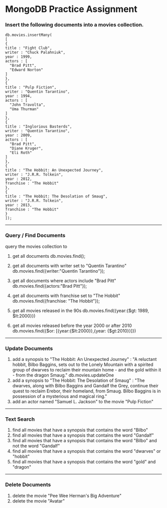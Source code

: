 # MongoDB Practice Assignment

### Insert the following documents into a movies collection.
```
db.movies.insertMany(
[
{
title : "Fight Club",
writer : "Chuck Palahniuk",
year : 1999,
actors : [
  "Brad Pitt",
  "Edward Norton"
]
},
{
title : "Pulp Fiction",
writer : "Quentin Tarantino",
year : 1994,
actors : [
  "John Travolta",
  "Uma Thurman"
]
},
{
title : "Inglorious Basterds",
writer : "Quentin Tarantino",
year : 2009,
actors : [
  "Brad Pitt",
  "Diane Kruger",
  "Eli Roth"
]
},
{
title : "The Hobbit: An Unexpected Journey",
writer : "J.R.R. Tolkein",
year : 2012,
franchise : "The Hobbit"
},
{
title : "The Hobbit: The Desolation of Smaug",
writer : "J.R.R. Tolkein",
year : 2013,
franchise : "The Hobbit"
}
]);

```

-----------------------------------------------------------------------

### Query / Find Documents
query the movies collection to

1) get all documents
db.movies.find();

2) get all documents with writer set to "Quentin Tarantino"
db.movies.find({writer:"Quentin Tarantino"});

3) get all documents where actors include "Brad Pitt"
db.movies.find({actors:"Brad Pitt"});

4) get all documents with franchise set to "The Hobbit"
db.movies.find({franchise: "The Hobbit"});

5) get all movies released in the 90s
db.movies.find({year:{$gt: 1989, $lt:2000}})

6) get all movies released before the year 2000 or after 2010
db.movies.find({$or: [{year:{$lt:2000}},{year: {$gt:2010}}]})

------------------------------------------------------------------------------

### Update Documents

1) add a synopsis to "The Hobbit: An Unexpected Journey" : "A reluctant hobbit, Bilbo Baggins, sets out to the Lonely Mountain with a spirited group of dwarves to reclaim their mountain home - and the gold within it - from the dragon Smaug."
db.movies.updateOne
2) add a synopsis to "The Hobbit: The Desolation of Smaug" : "The dwarves, along with Bilbo Baggins and Gandalf the Grey, continue their quest to reclaim Erebor, their homeland, from Smaug. Bilbo Baggins is in possession of a mysterious and magical ring."
3) add an actor named "Samuel L. Jackson" to the movie "Pulp Fiction"
---------------------------------------------------------------------------------
### Text Search

1) find all movies that have a synopsis that contains the word "Bilbo"
2) find all movies that have a synopsis that contains the word "Gandalf"
3) find all movies that have a synopsis that contains the word "Bilbo" and not the word "Gandalf"
4) find all movies that have a synopsis that contains the word "dwarves" or "hobbit"
5) find all movies that have a synopsis that contains the word "gold" and "dragon"
-----------------------------------------------------------------------
### Delete Documents

1) delete the movie "Pee Wee Herman's Big Adventure"
2) delete the movie "Avatar"